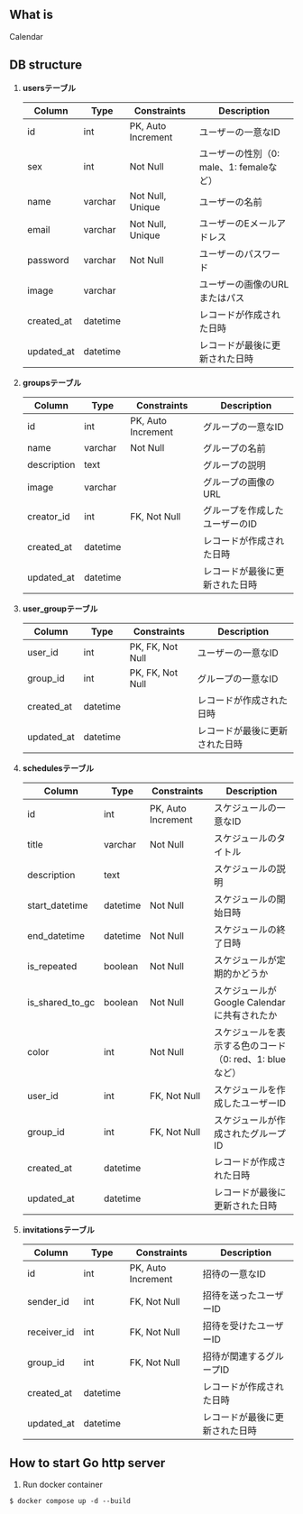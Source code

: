 ## What is
Calendar

## DB structure
1. **usersテーブル**
    
    | Column | Type | Constraints | Description |
    | --- | --- | --- | --- |
    | id | int | PK, Auto Increment | ユーザーの一意なID |
    | sex | int | Not Null | ユーザーの性別（0: male、1: femaleなど） |
    | name | varchar | Not Null, Unique | ユーザーの名前 |
    | email | varchar | Not Null, Unique | ユーザーのEメールアドレス |
    | password | varchar | Not Null | ユーザーのパスワード |
    | image | varchar |  | ユーザーの画像のURLまたはパス |
    | created_at | datetime |  | レコードが作成された日時 |
    | updated_at | datetime |  | レコードが最後に更新された日時 |

2. **groupsテーブル**
        
    | Column | Type | Constraints | Description |
    | --- | --- | --- | --- |
    | id | int | PK, Auto Increment | グループの一意なID |
    | name | varchar | Not Null | グループの名前 |
    | description | text |  | グループの説明 |
    | image | varchar |  | グループの画像のURL |
    | creator_id | int | FK, Not Null | グループを作成したユーザーのID |
    | created_at | datetime |  | レコードが作成された日時 |
    | updated_at | datetime |  | レコードが最後に更新された日時 |

3. **user_groupテーブル**
        
    | Column | Type | Constraints | Description |
    | --- | --- | --- | --- |
    | user_id | int | PK, FK, Not Null | ユーザーの一意なID |
    | group_id | int | PK, FK, Not Null | グループの一意なID |
    | created_at | datetime |  | レコードが作成された日時 |
    | updated_at | datetime |  | レコードが最後に更新された日時 |

4. **schedulesテーブル**
        
    | Column | Type | Constraints | Description |
    | --- | --- | --- | --- |
    | id | int | PK, Auto Increment | スケジュールの一意なID |
    | title | varchar | Not Null | スケジュールのタイトル |
    | description | text |  | スケジュールの説明 |
    | start_datetime | datetime | Not Null | スケジュールの開始日時 |
    | end_datetime | datetime | Not Null | スケジュールの終了日時 |
    | is_repeated | boolean | Not Null | スケジュールが定期的かどうか |
    | is_shared_to_gc | boolean | Not Null | スケジュールがGoogle Calendarに共有されたか |
    | color | int | Not Null | スケジュールを表示する色のコード（0: red、1: blueなど） |
    | user_id | int | FK, Not Null | スケジュールを作成したユーザーID |
    | group_id | int | FK, Not Null | スケジュールが作成されたグループID |
    | created_at | datetime |  | レコードが作成された日時 |
    | updated_at | datetime |  | レコードが最後に更新された日時 |

5. **invitationsテーブル**
    
    | Column | Type | Constraints | Description |
    | --- | --- | --- | --- |
    | id | int | PK, Auto Increment | 招待の一意なID |
    | sender_id | int | FK, Not Null | 招待を送ったユーザーID |
    | receiver_id | int | FK, Not Null | 招待を受けたユーザーID |
    | group_id | int | FK, Not Null | 招待が関連するグループID |
    | created_at | datetime |  | レコードが作成された日時 |
    | updated_at | datetime |  | レコードが最後に更新された日時 |

## How to start Go http server
1. Run docker container

```
$ docker compose up -d --build
```
